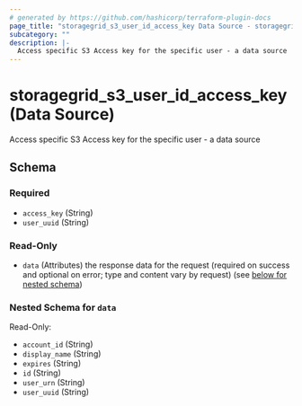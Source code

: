 ```yaml
---
# generated by https://github.com/hashicorp/terraform-plugin-docs
page_title: "storagegrid_s3_user_id_access_key Data Source - storagegrid"
subcategory: ""
description: |-
  Access specific S3 Access key for the specific user - a data source
---
```


# storagegrid_s3_user_id_access_key (Data Source)

Access specific S3 Access key for the specific user - a data source



<!-- schema generated by tfplugindocs -->
## Schema

### Required

- `access_key` (String)
- `user_uuid` (String)

### Read-Only

- `data` (Attributes) the response data for the request (required on success and optional on error; type and content vary by request) (see [below for nested schema](#nestedatt--data))

<a id="nestedatt--data"></a>
### Nested Schema for `data`

Read-Only:

- `account_id` (String)
- `display_name` (String)
- `expires` (String)
- `id` (String)
- `user_urn` (String)
- `user_uuid` (String)
